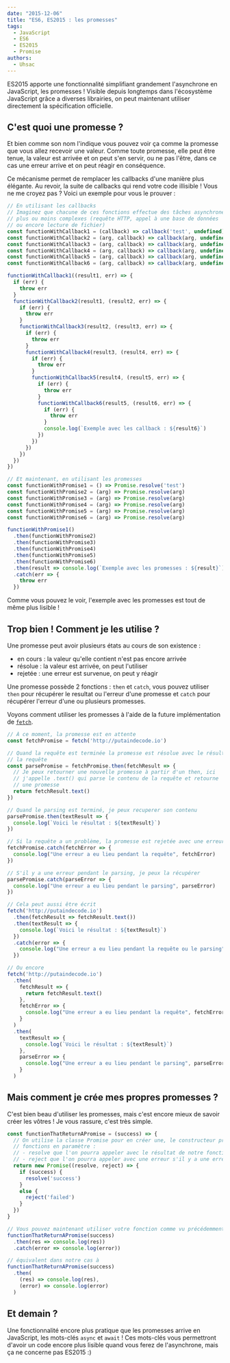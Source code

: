 ```yaml
---
date: "2015-12-06"
title: "ES6, ES2015 : les promesses"
tags:
  - JavaScript
  - ES6
  - ES2015
  - Promise
authors:
  - Uhsac
---
```


ES2015 apporte une fonctionnalité simplifiant grandement l'asynchrone en
JavaScript, les promesses ! Visible depuis longtemps dans l'écosystème
JavaScript grâce a diverses librairies, on peut maintenant utiliser directement
la spécification officielle.

## C'est quoi une promesse ?

Et bien comme son nom l'indique vous pouvez voir ça comme la promesse que vous
allez recevoir une valeur. Comme toute promesse, elle peut être tenue,
la valeur est arrivée et on peut s'en servir, ou ne pas l'être, dans ce cas
une erreur arrive et on peut réagir en conséquence.

Ce mécanisme permet de remplacer les callbacks d'une manière plus élégante. Au
revoir, la suite de callbacks qui rend votre code illisible ! Vous ne me croyez
pas ? Voici un exemple pour vous le prouver :

```js
// En utilisant les callbacks
// Imaginez que chacune de ces fonctions effectue des tâches asynchrones
// plus ou moins complexes (requête HTTP, appel à une base de données
// ou encore lecture de fichier)
const functionWithCallback1 = (callback) => callback('test', undefined)
const functionWithCallback2 = (arg, callback) => callback(arg, undefined)
const functionWithCallback3 = (arg, callback) => callback(arg, undefined)
const functionWithCallback4 = (arg, callback) => callback(arg, undefined)
const functionWithCallback5 = (arg, callback) => callback(arg, undefined)
const functionWithCallback6 = (arg, callback) => callback(arg, undefined)

functionWithCallback1((result1, err) => {
  if (err) {
    throw err
  }
  functionWithCallback2(result1, (result2, err) => {
    if (err) {
      throw err
    }
    functionWithCallback3(result2, (result3, err) => {
      if (err) {
        throw err
      }
      functionWithCallback4(result3, (result4, err) => {
        if (err) {
          throw err
        }
        functionWithCallback5(result4, (result5, err) => {
          if (err) {
            throw err
          }
          functionWithCallback6(result5, (result6, err) => {
            if (err) {
              throw err
            }
            console.log(`Exemple avec les callback : ${result6}`)
          })
        })
      })
    })
  })
})

// Et maintenant, en utilisant les promesses
const functionWithPromise1 = () => Promise.resolve('test')
const functionWithPromise2 = (arg) => Promise.resolve(arg)
const functionWithPromise3 = (arg) => Promise.resolve(arg)
const functionWithPromise4 = (arg) => Promise.resolve(arg)
const functionWithPromise5 = (arg) => Promise.resolve(arg)
const functionWithPromise6 = (arg) => Promise.resolve(arg)

functionWithPromise1()
  .then(functionWithPromise2)
  .then(functionWithPromise3)
  .then(functionWithPromise4)
  .then(functionWithPromise5)
  .then(functionWithPromise6)
  .then(result => console.log(`Exemple avec les promesses : ${result}`))
  .catch(err => {
    throw err
  })
```

Comme vous pouvez le voir, l'exemple avec les promesses est tout de même plus
lisible !

## Trop bien ! Comment je les utilise ?

Une promesse peut avoir plusieurs états au cours de son existence :
- en cours : la valeur qu'elle contient n'est pas encore arrivée
- résolue : la valeur est arrivée, on peut l'utiliser
- rejetée : une erreur est survenue, on peut y réagir

Une promesse possède 2 fonctions : `then` et `catch`, vous pouvez utiliser
`then` pour récupérer le resultat ou l'erreur d'une promesse et `catch` pour
récupérer l'erreur d'une ou plusieurs promesses.

Voyons comment utiliser les promesses à l'aide de la future implémentation de
[`fetch`](https://fetch.spec.whatwg.org).

```js
// À ce moment, la promesse est en attente
const fetchPromise = fetch('http://putaindecode.io')

// Quand la requête est terminée la promesse est résolue avec le résultat de
// la requête
const parsePromise = fetchPromise.then(fetchResult => {
  // Je peux retourner une nouvelle promesse à partir d'un then, ici
  // j'appelle .text() qui parse le contenu de la requête et retourne
  // une promesse
  return fetchResult.text()
})

// Quand le parsing est terminé, je peux recuperer son contenu
parsePromise.then(textResult => {
  console.log(`Voici le résultat : ${textResult}`)
})

// Si la requête a un problème, la promesse est rejetée avec une erreur
fetchPromise.catch(fetchError => {
  console.log("Une erreur a eu lieu pendant la requête", fetchError)
})

// S'il y a une erreur pendant le parsing, je peux la récupérer
parsePromise.catch(parseError => {
  console.log("Une erreur a eu lieu pendant le parsing", parseError)
})

// Cela peut aussi être écrit
fetch('http://putaindecode.io')
  .then(fetchResult => fetchResult.text())
  .then(textResult => {
    console.log(`Voici le résultat : ${textResult}`)
  })
  .catch(error => {
    console.log("Une erreur a eu lieu pendant la requête ou le parsing", fetchError)
  })

// Ou encore
fetch('http://putaindecode.io')
  .then(
    fetchResult => {
      return fetchResult.text()
    },
    fetchError => {
      console.log("Une erreur a eu lieu pendant la requête", fetchError)
    }
  )
  .then(
    textResult => {
      console.log(`Voici le résultat : ${textResult}`)
    },
    parseError => {
      console.log("Une erreur a eu lieu pendant le parsing", parseError)
    }
  )
```

## Mais comment je crée mes propres promesses ?

C'est bien beau d'utiliser les promesses, mais c'est encore mieux de savoir
créer les vôtres ! Je vous rassure, c'est très simple.

```js
const functionThatReturnAPromise = (success) => {
  // On utilise la classe Promise pour en créer une, le constructeur prend 2
  // fonctions en paramètre :
  // - resolve que l'on pourra appeler avec le résultat de notre fonction
  // - reject que l'on pourra appeler avec une erreur s'il y a une erreur
  return new Promise((resolve, reject) => {
    if (success) {
      resolve('success')
    }
    else {
      reject('failed')
    }
  })
}

// Vous pouvez maintenant utiliser votre fonction comme vu précédemment
functionThatReturnAPromise(success)
  .then(res => console.log(res))
  .catch(error => console.log(error))

// équivalent dans notre cas à
functionThatReturnAPromise(success)
  .then(
    (res) => console.log(res),
    (error) => console.log(error)
  )
```

## Et demain ?

Une fonctionnalité encore plus pratique que les promesses arrive en JavaScript,
les mots-clés `async` et `await` ! Ces mots-clés vous permettront d'avoir un
code encore plus lisible quand vous ferez de l'asynchrone, mais ça ne concerne
pas ES2015 :)
